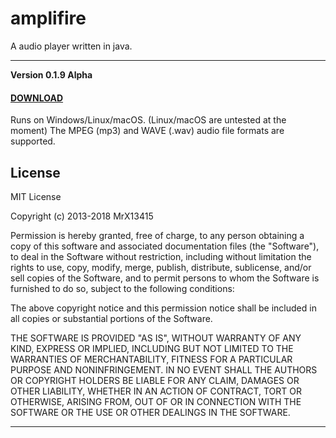 

# amplifire


A audio player written in java.


---


**Version 0.1.9 Alpha**
#### **[DOWNLOAD](https://github.com/MrX13415/amplifire/releases)**

Runs on Windows/Linux/macOS. (Linux/macOS are untested at the moment)
The MPEG (mp3) and WAVE (.wav) audio file formats are supported.



## License


MIT License

Copyright (c) 2013-2018 MrX13415

Permission is hereby granted, free of charge, to any person obtaining a copy
of this software and associated documentation files (the "Software"), to deal
in the Software without restriction, including without limitation the rights
to use, copy, modify, merge, publish, distribute, sublicense, and/or sell
copies of the Software, and to permit persons to whom the Software is
furnished to do so, subject to the following conditions:

The above copyright notice and this permission notice shall be included in all
copies or substantial portions of the Software.

THE SOFTWARE IS PROVIDED "AS IS", WITHOUT WARRANTY OF ANY KIND, EXPRESS OR
IMPLIED, INCLUDING BUT NOT LIMITED TO THE WARRANTIES OF MERCHANTABILITY,
FITNESS FOR A PARTICULAR PURPOSE AND NONINFRINGEMENT. IN NO EVENT SHALL THE
AUTHORS OR COPYRIGHT HOLDERS BE LIABLE FOR ANY CLAIM, DAMAGES OR OTHER
LIABILITY, WHETHER IN AN ACTION OF CONTRACT, TORT OR OTHERWISE, ARISING FROM,
OUT OF OR IN CONNECTION WITH THE SOFTWARE OR THE USE OR OTHER DEALINGS IN THE
SOFTWARE.


---
